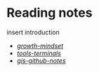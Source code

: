 # Reading notes
insert introduction

- [*growth-mindset*](growth-mindset.md)
- [*tools-terminals*](tools-terminal.md)
- [*gis-github-notes*](git-github-notes.md) 
